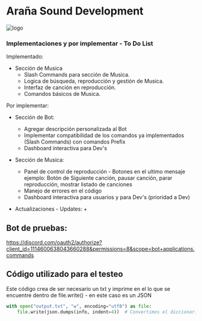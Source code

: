 # Araña Sound Development
![logo](https://github.com/BrayanBCode/SpiderBot/assets/134159765/527b4a22-a501-4ba1-b2bf-d7eefd0e9fa4)

### Implementaciones y por implementar - To Do List

Implementado:
+ Sección de Musica
	+ Slash Commands para sección de Musica.
	+ Logica de búsqueda, reproducción y gestión de Musica.
	+ Interfaz de canción en reproducción.
	+ Comandos básicos de Musica.

Por implementar:
+ Sección de Bot:
	+ Agregar descripción personalizada al Bot
	+ Implementar compatibilidad de los comandos ya implementados (Slash Commands) con comandos Prefix
	+ Dashboard interactiva para Dev's

+ Sección de Musica:
	+ Panel de control de reproducción - Botones en el ultimo mensaje ejemplo: Botón de Siguiente canción, pausar canción, parar reproducción, mostrar listado de canciones
	+ Manejo de errores en el código
	+ Dashboard interactiva para usuarios y para Dev's (prioridad a Dev)

 + Actualizaciones - Updates:
	 + 

## Bot de pruebas: 

https://discord.com/oauth2/authorize?client_id=1114600638043660288&permissions=8&scope=bot+applications.commands

## Código utilizado para el testeo

Este código crea de ser necesario un txt y imprime en el lo que se encuentre dentro de file.write() - en este caso es un JSON
```python
with open("output.txt", "w", encoding="utf8") as file:
    file.write(json.dumps(info, indent=4))  # Convertimos el diccionario a una cadena JSON para escribirlo en el archivo
```

